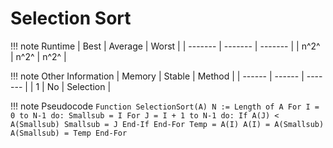# Selection Sort

!!! note Runtime
    | Best    | Average | Worst   |
    | ------- | ------- | ------- |
    | n^2^ | n^2^ | n^2^ |

!!! note Other Information
    | Memory | Stable | Method  |
    | ------ | ------ | ------- |
    | 1 | No | Selection |

!!! note Pseudocode
    ```
    Function SelectionSort(A)
        N := Length of A
        For I = 0 to N-1 do:
            Smallsub = I
            For J = I + 1 to N-1 do:
                If A(J) < A(Smallsub)
                Smallsub = J
                End-If
            End-For
            Temp = A(I)
            A(I) = A(Smallsub)
            A(Smallsub) = Temp
        End-For
    ```